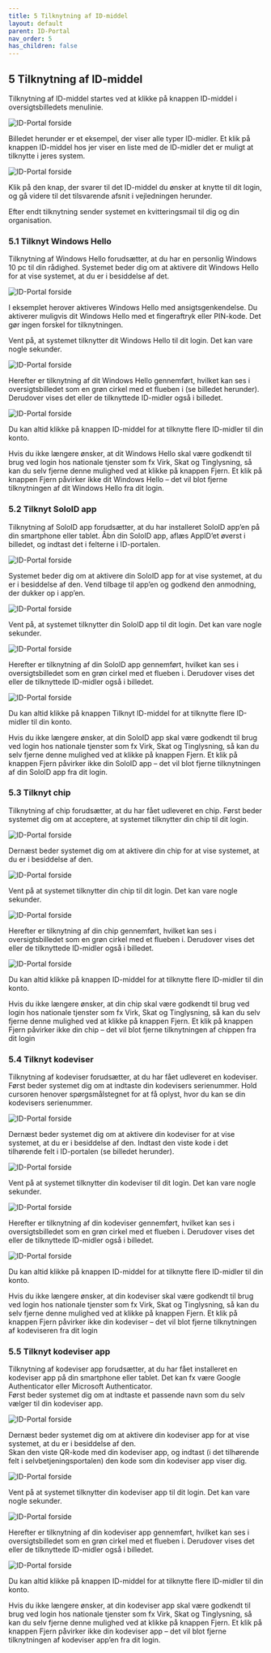 ```yaml
---
title: 5 Tilknytning af ID-middel
layout: default
parent: ID-Portal
nav_order: 5
has_children: false
---
```


## 5 Tilknytning af ID-middel

Tilknytning af ID-middel startes ved at klikke på knappen ID-middel i oversigtsbilledets menulinie.

![ID-Portal forside](Billedmateriale\sibfrontpage.jpg)

Billedet herunder er et eksempel, der viser alle typer ID-midler. Et klik på knappen ID-middel hos jer
viser en liste med de ID-midler det er muligt at tilknytte i jeres system. 

![ID-Portal forside](Billedmateriale\sibfrontpage.jpg)

Klik på den knap, der svarer til det ID-middel du ønsker at knytte til dit login, og gå videre til det
tilsvarende afsnit i vejledningen herunder.

Efter endt tilknytning sender systemet en kvitteringsmail til dig og din organisation.

### 5.1 Tilknyt Windows Hello

Tilknytning af Windows Hello forudsætter, at du har en personlig Windows 10 pc til din rådighed.
Systemet beder dig om at aktivere dit Windows Hello for at vise systemet, at du er i besiddelse af
det.

![ID-Portal forside](Billedmateriale\sibfrontpage.jpg)

I eksemplet herover aktiveres Windows Hello med ansigtsgenkendelse. Du aktiverer muligvis dit
Windows Hello med et fingeraftryk eller PIN-kode. Det gør ingen forskel for tilknytningen.

Vent på, at systemet tilknytter dit Windows Hello til dit login. Det kan vare nogle sekunder.

![ID-Portal forside](Billedmateriale\sibfrontpage.jpg)

Herefter er tilknytning af dit Windows Hello gennemført, hvilket kan ses i oversigtsbilledet som en
grøn cirkel med et flueben i (se billedet herunder). Derudover vises det eller de tilknyttede ID-midler
også i billedet.

![ID-Portal forside](Billedmateriale\sibfrontpage.jpg)

Du kan altid klikke på knappen ID-middel for at tilknytte flere ID-midler til din konto.

Hvis du ikke længere ønsker, at dit Windows Hello skal være godkendt til brug ved login hos
nationale tjenster som fx Virk, Skat og Tinglysning, så kan du selv fjerne denne mulighed ved at
klikke på knappen Fjern. Et klik på knappen Fjern påvirker ikke dit Windows Hello – det vil blot fjerne
tilknytningen af dit Windows Hello fra dit login.

### 5.2 Tilknyt SoloID app

Tilknytning af SoloID app forudsætter, at du har installeret SoloID app’en på din smartphone eller
tablet. Åbn din SoloID app, aflæs AppID’et øverst i billedet, og indtast det i felterne i ID-portalen.

![ID-Portal forside](Billedmateriale\sibfrontpage.jpg)

Systemet beder dig om at aktivere din SoloID app for at vise systemet, at du er i besiddelse af den.
Vend tilbage til app’en og godkend den anmodning, der dukker op i app’en.

![ID-Portal forside](Billedmateriale\sibfrontpage.jpg)

Vent på, at systemet tilknytter din SoloID app til dit login. Det kan vare nogle sekunder.

![ID-Portal forside](Billedmateriale\sibfrontpage.jpg)

Herefter er tilknytning af din SoloID app gennemført, hvilket kan ses i oversigtsbilledet som en grøn
cirkel med et flueben i. Derudover vises det eller de tilknyttede ID-midler også i billedet.

![ID-Portal forside](Billedmateriale\sibfrontpage.jpg)

Du kan altid klikke på knappen Tilknyt ID-middel for at tilknytte flere ID-midler til din konto.

Hvis du ikke længere ønsker, at din SoloID app skal være godkendt til brug ved login hos nationale
tjenster som fx Virk, Skat og Tinglysning, så kan du selv fjerne denne mulighed ved at klikke på
knappen Fjern. Et klik på knappen Fjern påvirker ikke din SoloID app – det vil blot fjerne tilknytningen
af din SoloID app fra dit login.

### 5.3 Tilknyt chip

Tilknytning af chip forudsætter, at du har fået udleveret en chip.
Først beder systemet dig om at acceptere, at systemet tilknytter din chip til dit login.

![ID-Portal forside](Billedmateriale\sibfrontpage.jpg)

Dernæst beder systemet dig om at aktivere din chip for at vise systemet, at du er i besiddelse af den.

![ID-Portal forside](Billedmateriale\sibfrontpage.jpg)

Vent på at systemet tilknytter din chip til dit login. Det kan vare nogle sekunder.

![ID-Portal forside](Billedmateriale\sibfrontpage.jpg)

Herefter er tilknytning af din chip gennemført, hvilket kan ses i oversigtsbilledet som en grøn cirkel
med et flueben i. Derudover vises det eller de tilknyttede ID-midler også i billedet.

![ID-Portal forside](Billedmateriale\sibfrontpage.jpg)

Du kan altid klikke på knappen ID-middel for at tilknytte flere ID-midler til din konto.

Hvis du ikke længere ønsker, at din chip skal være godkendt til brug ved login hos nationale tjenster
som fx Virk, Skat og Tinglysning, så kan du selv fjerne denne mulighed ved at klikke på knappen
Fjern. Et klik på knappen Fjern påvirker ikke din chip – det vil blot fjerne tilknytningen af chippen fra
dit login

### 5.4 Tilknyt kodeviser

Tilknytning af kodeviser forudsætter, at du har fået udleveret en kodeviser.\
Først beder systemet dig om at indtaste din kodevisers serienummer. Hold cursoren henover
spørgsmålstegnet for at få oplyst, hvor du kan se din kodevisers serienummer.

![ID-Portal forside](Billedmateriale\sibfrontpage.jpg)

Dernæst beder systemet dig om at aktivere din kodeviser for at vise systemet, at du er i besiddelse
af den. Indtast den viste kode i det tilhørende felt i ID-portalen (se billedet herunder).

![ID-Portal forside](Billedmateriale\sibfrontpage.jpg)

Vent på at systemet tilknytter din kodeviser til dit login. Det kan vare nogle sekunder.

![ID-Portal forside](Billedmateriale\sibfrontpage.jpg)

Herefter er tilknytning af din kodeviser gennemført, hvilket kan ses i oversigtsbilledet som en grøn
cirkel med et flueben i. Derudover vises det eller de tilknyttede ID-midler også i billedet.

![ID-Portal forside](Billedmateriale\sibfrontpage.jpg)

Du kan altid klikke på knappen ID-middel for at tilknytte flere ID-midler til din konto.

Hvis du ikke længere ønsker, at din kodeviser skal være godkendt til brug ved login hos nationale
tjenster som fx Virk, Skat og Tinglysning, så kan du selv fjerne denne mulighed ved at klikke på
knappen Fjern. Et klik på knappen Fjern påvirker ikke din kodeviser – det vil blot fjerne tilknytningen
af kodeviseren fra dit login

### 5.5 Tilknyt kodeviser app

Tilknytning af kodeviser app forudsætter, at du har fået installeret en kodeviser app på din
smartphone eller tablet. Det kan fx være Google Authenticator eller Microsoft Authenticator.\
Først beder systemet dig om at indtaste et passende navn som du selv vælger til din kodeviser app.

![ID-Portal forside](Billedmateriale\sibfrontpage.jpg)

Dernæst beder systemet dig om at aktivere din kodeviser app for at vise systemet, at du er i
besiddelse af den.\
Skan den viste QR-kode med din kodeviser app, og indtast (i det tilhørende felt i selvbetjeningsportalen) den kode som din kodeviser app viser dig.

![ID-Portal forside](Billedmateriale\sibfrontpage.jpg)

Vent på at systemet tilknytter din kodeviser app til dit login. Det kan vare nogle sekunder.

![ID-Portal forside](Billedmateriale\sibfrontpage.jpg)

Herefter er tilknytning af din kodeviser app gennemført, hvilket kan ses i oversigtsbilledet som en
grøn cirkel med et flueben i. Derudover vises det eller de tilknyttede ID-midler også i billedet.

![ID-Portal forside](Billedmateriale\sibfrontpage.jpg)

Du kan altid klikke på knappen ID-middel for at tilknytte flere ID-midler til din konto.

Hvis du ikke længere ønsker, at din kodeviser app skal være godkendt til brug ved login hos nationale
tjenster som fx Virk, Skat og Tinglysning, så kan du selv fjerne denne mulighed ved at klikke på
knappen Fjern. Et klik på knappen Fjern påvirker ikke din kodeviser app – det vil blot fjerne
tilknytningen af kodeviser app’en fra dit login.
